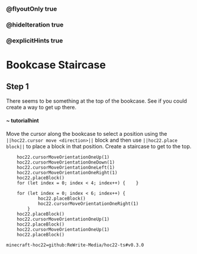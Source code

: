 ### @flyoutOnly true
### @hideIteration true
### @explicitHints true


# Bookcase Staircase

## Step 1
There seems to be something at the top of the bookcase. See if you could create a way to get up there.

#### ~ tutorialhint 
Move the cursor along the bookcase to select a position using the ``||hoc22.cursor move <direction>||`` block and then use ``||hoc22.place block||`` to place a block in that position. Create a staircase to get to the top.

```ghost
    hoc22.cursorMoveOrientationOneUp(1)
    hoc22.cursorMoveOrientationOneDown(1)
    hoc22.cursorMoveOrientationOneLeft(1)
    hoc22.cursorMoveOrientationOneRight(1)
    hoc22.placeBlock()
    for (let index = 0; index < 4; index++) {    }

```
```template
    for (let index = 0; index < 6; index++) {
            hoc22.placeBlock()
            hoc22.cursorMoveOrientationOneRight(1)
        }
    hoc22.placeBlock()        
    hoc22.cursorMoveOrientationOneUp(1)
    hoc22.placeBlock()
    hoc22.cursorMoveOrientationOneUp(1)
    hoc22.placeBlock()
```

```package
minecraft-hoc22=github:ReWrite-Media/hoc22-ts#v0.3.0
```